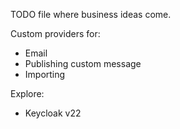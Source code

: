 

TODO file where business ideas come.


Custom providers for:
- Email
- Publishing custom message
- Importing


Explore:
- Keycloak v22
